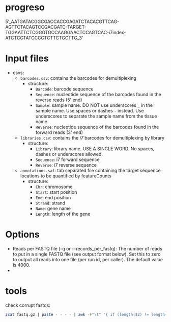 # progreso

5’_AATGATACGGCGACCACCGAGATCTACACGTTCAG-AGTTCTACAGTCCGACGATC-TARGET-TGGAATTCTCGGGTGCCAAGGAACTCCAGTCAC-i7index-ATCTCGTATGCCGTCTTCTGCTTG_3’

# Input files

* csvs:
    * `barcodes.csv`: contains the barcodes for demultiplexing
        * structure:
            * `Barcode`: barcode sequence
            * `Sequence`: nucleotide sequence of the barcodes found in the reverse reads (5' end)
            * `Sample`: sample name. DO NOT use underscores `_` in the sample name. Use spaces or dashes `-` instead. Use underscores to separate the sample name from the tissue name.
            * `Reverse`: nucleotide sequence of the barcodes found in the forward reads (3' end)
    * `libraries.csv`: contains the *i7* barcodes for demultiplexing by library
        * structure:
            * `Library`: library name. USE A SINGLE WORD. No spaces, dashes or underscores allowed.
            * `Sequence`: i7 forward sequence
            * `Reverse`: i7 reverse sequence
    * `annotations.saf`: tab separated file containing the target sequence locations to be quantified by featureCounts
        * structure:
            * `Chr`: chromosome
            * `Start`: start position
            * `End`: end position
            * `Strand`: strand
            * `Name`: gene name
            * `Length`: length of the gene

# Options

* Reads per FASTQ file (-q or --records_per_fastq): The number of reads to put in a single FASTQ file (see output format below). Set this to zero to output all reads into one file (per run id, per caller). The default value is 4000.
* 

# tools

check corrupt fastqs:
```bash
zcat fastq.gz | paste - - - - | awk -F"\t" '{ if (length($2) != length($4)) print $0 }' |  tr '\t' '\n' > error_reads.fastq
```